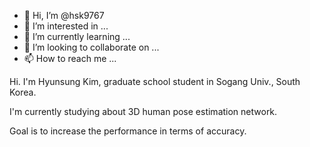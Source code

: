 - 👋 Hi, I’m @hsk9767
- 👀 I’m interested in ...
- 🌱 I’m currently learning ...
- 💞️ I’m looking to collaborate on ...
- 📫 How to reach me ...

<!---
hsk9767/hsk9767 is a ✨ special ✨ repository because its `README.md` (this file) appears on your GitHub profile.
You can click the Preview link to take a look at your changes.
--->
Hi. I'm Hyunsung Kim, graduate school student in Sogang Univ., South Korea.

I'm currently studying about 3D human pose estimation network.

Goal is to increase the performance in terms of accuracy.

